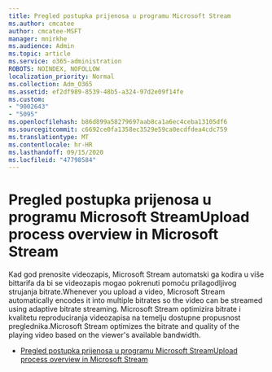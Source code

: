 ```yaml
---
title: Pregled postupka prijenosa u programu Microsoft Stream
ms.author: cmcatee
author: cmcatee-MSFT
manager: mnirkhe
ms.audience: Admin
ms.topic: article
ms.service: o365-administration
ROBOTS: NOINDEX, NOFOLLOW
localization_priority: Normal
ms.collection: Adm_O365
ms.assetid: ef2df989-8539-48b5-a324-97d2e09f14fe
ms.custom:
- "9002643"
- "5095"
ms.openlocfilehash: b86d899a58279697aab8ca1a6ec4ceba13105df6
ms.sourcegitcommit: c6692ce0fa1358ec3529e59ca0ecdfdea4cdc759
ms.translationtype: MT
ms.contentlocale: hr-HR
ms.lasthandoff: 09/15/2020
ms.locfileid: "47798584"
---
```

# <a name="upload-process-overview-in-microsoft-stream"></a><span data-ttu-id="262de-102">Pregled postupka prijenosa u programu Microsoft Stream</span><span class="sxs-lookup"><span data-stu-id="262de-102">Upload process overview in Microsoft Stream</span></span>

<span data-ttu-id="262de-103">Kad god prenosite videozapis, Microsoft Stream automatski ga kodira u više bittarifa da bi se videozapis mogao pokrenuti pomoću prilagodljivog strujanja bitrate.</span><span class="sxs-lookup"><span data-stu-id="262de-103">Whenever you upload a video, Microsoft Stream automatically encodes it into multiple bitrates so the video can be streamed using adaptive bitrate streaming.</span></span> <span data-ttu-id="262de-104">Microsoft Stream optimizira bitrate i kvalitetu reproduciranja videozapisa na temelju dostupne propusnost preglednika.</span><span class="sxs-lookup"><span data-stu-id="262de-104">Microsoft Stream optimizes the bitrate and quality of the playing video based on the viewer's available bandwidth.</span></span>

- [<span data-ttu-id="262de-105">Pregled postupka prijenosa u programu Microsoft Stream</span><span class="sxs-lookup"><span data-stu-id="262de-105">Upload process overview in Microsoft Stream</span></span>](https://docs.microsoft.com/stream/upload-process-overview)
